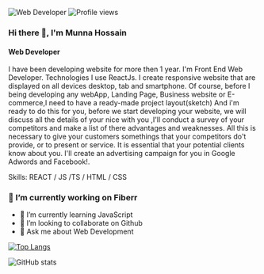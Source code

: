 ![Web Developer](https://drive.google.com/file/d/1i3wB1qunCLKMiplTTwjapBOXSWtdv7K_/view?ts=61a86f6e)
![Profile views](https://gpvc.arturio.dev/munnahosssain)  


### Hi there 👋, I'm Munna Hossain
#### Web Developer


I have been developing website for more then 1 year. I'm Front End Web Developer. Technologies I use ReactJs. I create responsive website that are displayed on all devices desktop, tab and smartphone. Of course, before I being developing any webApp, Landing Page, Business website or E-commerce,I need to have a ready-made project layout(sketch) And i'm ready to do this for you, before we start developing your website, we will discuss all the details of your nice with you ,I'll conduct a survey of your competitors and make a list of there advantages and weaknesses. All this is necessary to give your customers somethings that your competitors do't provide, or to present or service. It is essential that your potential clients know about you. I'll create an advertising campaign for you in Google Adwords and Facebook!.

Skills: REACT / JS /TS / HTML / CSS

### 🔭 I’m currently working on Fiberr 
- 🌱 I’m currently learning JavaScript 
- 👯 I’m looking to collaborate on Github 
- 💬 Ask me about Web Development 




[![Top Langs](https://github-readme-stats.vercel.app/api/top-langs/?username=munnahosssain)](https://github.com/anuraghazra/github-readme-stats)

![GitHub stats](https://github-readme-stats.vercel.app/api?username=munnahosssain&show_icons=true&count_private=true)  


